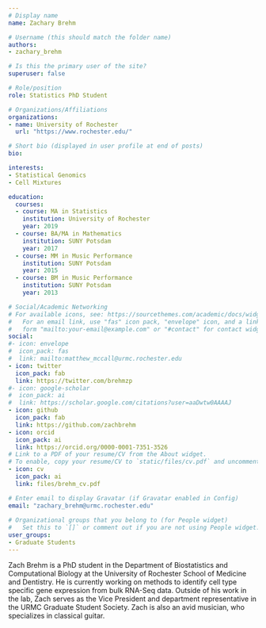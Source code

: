```yaml
---
# Display name
name: Zachary Brehm

# Username (this should match the folder name)
authors:
- zachary_brehm

# Is this the primary user of the site?
superuser: false

# Role/position
role: Statistics PhD Student

# Organizations/Affiliations
organizations:
- name: University of Rochester
  url: "https://www.rochester.edu/"

# Short bio (displayed in user profile at end of posts)
bio: 

interests:
- Statistical Genomics
- Cell Mixtures

education:
  courses:
  - course: MA in Statistics
    institution: University of Rochester
    year: 2019
  - course: BA/MA in Mathematics
    institution: SUNY Potsdam
    year: 2017
  - course: MM in Music Performance
    institution: SUNY Potsdam
    year: 2015
  - course: BM in Music Performance
    institution: SUNY Potsdam
    year: 2013

# Social/Academic Networking
# For available icons, see: https://sourcethemes.com/academic/docs/widgets/#icons
#   For an email link, use "fas" icon pack, "envelope" icon, and a link in the
#   form "mailto:your-email@example.com" or "#contact" for contact widget.
social:
#- icon: envelope
#  icon_pack: fas
#  link: mailto:matthew_mccall@urmc.rochester.edu
- icon: twitter
  icon_pack: fab
  link: https://twitter.com/brehmzp
#- icon: google-scholar
#  icon_pack: ai
#  link: https://scholar.google.com/citations?user=aaDwtw0AAAAJ
- icon: github
  icon_pack: fab
  link: https://github.com/zachbrehm
- icon: orcid
  icon_pack: ai
  link: https://orcid.org/0000-0001-7351-3526
# Link to a PDF of your resume/CV from the About widget.
# To enable, copy your resume/CV to `static/files/cv.pdf` and uncomment the lines below.  
- icon: cv
  icon_pack: ai
  link: files/brehm_cv.pdf

# Enter email to display Gravatar (if Gravatar enabled in Config)
email: "zachary_brehm@urmc.rochester.edu"
  
# Organizational groups that you belong to (for People widget)
#   Set this to `[]` or comment out if you are not using People widget.  
user_groups:
- Graduate Students
---
```


Zach Brehm is a PhD student in the Department of Biostatistics and Computational Biology at the University of Rochester School of Medicine and Dentistry. He is currently working on methods to identify cell type specific gene expression from bulk RNA-Seq data. Outside of his work in the lab, Zach serves as the Vice President and department representative in the URMC Graduate Student Society. Zach is also an avid musician, who specializes in classical guitar.
